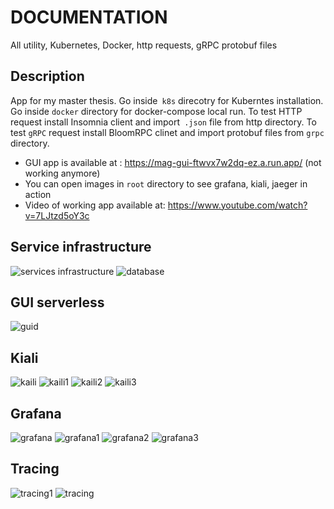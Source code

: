 # DOCUMENTATION
All utility, Kubernetes, Docker, http requests, gRPC protobuf files 

## Description
App for my master thesis. Go inside``` k8s``` direcotry  for Kuberntes installation. Go inside ```docker``` directory for docker-compose local run.  To test HTTP request install Insomnia client and import``` .json``` file from http directory. To test ``` gRPC ``` request install BloomRPC clinet and import protobuf files from ```grpc``` directory.  

* GUI app is available at : https://mag-gui-ftwvx7w2dq-ez.a.run.app/  (not working anymore)
* You can open images in ```root``` directory to see grafana, kiali, jaeger in action
* Video of working app available at: https://www.youtube.com/watch?v=7LJtzd5oY3c

## Service infrastructure

![services infrastructure](./implemented_services.PNG)
![database](./database.PNG)

## GUI serverless
![guid](./guid.PNG)

## Kiali
![kaili](./kiali.PNG)
![kaili1](./kiali1.PNG)
![kaili2](./kiali2.PNG)
![kaili3](./kiali3.PNG)

## Grafana
![grafana](./grafana.PNG)
![grafana1](./grafana1.PNG)
![grafana2](./grafana2.PNG)
![grafana3](./grafana3.PNG)

## Tracing
![tracing1](./tracing1.PNG)
![tracing](./tracing.PNG)

